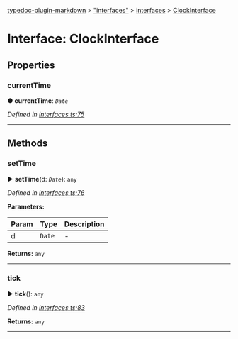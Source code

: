 [typedoc-plugin-markdown](../README.md) > ["interfaces"](../modules/_interfaces_.md) > [interfaces](../modules/_interfaces_.interfaces.md) > [ClockInterface](../interfaces/_interfaces_.interfaces.clockinterface.md)



# Interface: ClockInterface


## Properties
<a id="currenttime"></a>

###  currentTime

**●  currentTime**:  *`Date`* 

*Defined in [interfaces.ts:75](https://github.com/tgreyjs/typedoc-plugin-markdown/blob/master/tests/src/interfaces.ts#L75)*





___


## Methods
<a id="settime"></a>

###  setTime

► **setTime**(d: *`Date`*): `any`



*Defined in [interfaces.ts:76](https://github.com/tgreyjs/typedoc-plugin-markdown/blob/master/tests/src/interfaces.ts#L76)*



**Parameters:**

| Param | Type | Description |
| ------ | ------ | ------ |
| d | `Date`   |  - |





**Returns:** `any`





___

<a id="tick"></a>

###  tick

► **tick**(): `any`



*Defined in [interfaces.ts:83](https://github.com/tgreyjs/typedoc-plugin-markdown/blob/master/tests/src/interfaces.ts#L83)*





**Returns:** `any`





___


